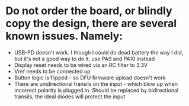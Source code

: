 # Do not order the board, or blindly copy the design, there are several known issues. Namely:
- USB-PD doesn't work. I though I could do dead battery the way I did, but it's not a good way to do it, use PA9 and PA10 instead
- Display reset needs to be wired via an RC filter to 3.3V
- Vref needs to be connected up
- Button logic is flipped - so DFU firmware upload doesn't work
- There are unidirectional transils on the input - which blow up when incorrect polarity is plugged in. Should be replaced by bidirectional transils, the ideal diodes will protect the input
